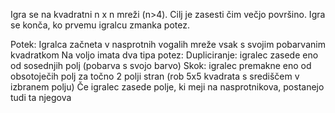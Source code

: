 Igra se na kvadratni n x n mreži (n>4).
Cilj je zasesti čim večjo površino.
Igra se konča, ko prvemu igralcu zmanka potez.

Potek:
	Igralca začneta v nasprotnih vogalih mreže vsak s svojim pobarvanim kvadratkom
	Na voljo imata dva tipa potez:
		Dupliciranje: igralec zasede eno od sosednjih polj (pobarva s svojo barvo)
		Skok: igralec premakne eno od obsotoječih polj za točno 2 polji stran (rob 5x5 kvadrata s središčem v izbranem polju)
	Če igralec zasede polje, ki meji na nasprotnikova, postanejo tudi ta njegova
	

